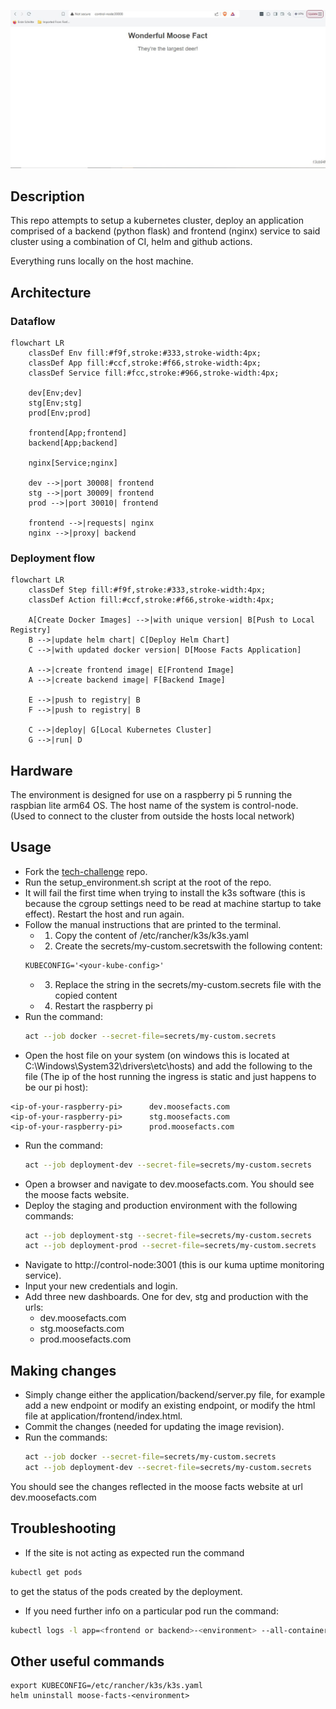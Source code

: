 ![Moose Facts](images/moose-facts-screen-grab.JPG?raw=true "Moose Facts")
## Description
This repo attempts to setup a kubernetes cluster, deploy an application comprised of a backend (python flask) and frontend (nginx) service to said cluster using a combination of CI, helm and github actions.

Everything runs locally on the host machine.

## Architecture
### Dataflow
``` mermaid
flowchart LR
    classDef Env fill:#f9f,stroke:#333,stroke-width:4px;
    classDef App fill:#ccf,stroke:#f66,stroke-width:4px;
    classDef Service fill:#fcc,stroke:#966,stroke-width:4px;

    dev[Env;dev]
    stg[Env;stg]
    prod[Env;prod]

    frontend[App;frontend]
    backend[App;backend]

    nginx[Service;nginx]

    dev -->|port 30008| frontend
    stg -->|port 30009| frontend
    prod -->|port 30010| frontend

    frontend -->|requests| nginx
    nginx -->|proxy| backend
```

### Deployment flow
``` mermaid
flowchart LR
    classDef Step fill:#f9f,stroke:#333,stroke-width:4px;
    classDef Action fill:#ccf,stroke:#f66,stroke-width:4px;

    A[Create Docker Images] -->|with unique version| B[Push to Local Registry]
    B -->|update helm chart| C[Deploy Helm Chart]
    C -->|with updated docker version| D[Moose Facts Application]

    A -->|create frontend image| E[Frontend Image]
    A -->|create backend image| F[Backend Image]

    E -->|push to registry| B
    F -->|push to registry| B

    C -->|deploy| G[Local Kubernetes Cluster]
    G -->|run| D
```

## Hardware
The environment is designed for use on a raspberry pi 5 running the raspbian lite arm64 OS.
The host name of the system is control-node. (Used to connect to the cluster from outside the hosts local network)

## Usage
- Fork the [tech-challenge](https://github.com/peader/tech-challenge) repo.
- Run the setup_environment.sh script at the root of the repo.
- It will fail the first time when trying to install the k3s software (this is because the cgroup settings need to be read at machine startup to take effect). Restart the host and run again.
- Follow the manual instructions that are printed to the terminal.
    - 1. Copy the content of /etc/rancher/k3s/k3s.yaml
    - 2. Create the secrets/my-custom.secretswith the following content:
    ``` txt
    KUBECONFIG='<your-kube-config>'
    ```
    - 3. Replace the <your-kube-config> string in the secrets/my-custom.secrets file with the copied content
    - 4. Restart the raspberry pi
- Run the command:
    ``` bash
    act --job docker --secret-file=secrets/my-custom.secrets
    ```
- Open the host file on your system (on windows this is located at C:\Windows\System32\drivers\etc\hosts) and add the following to the file (The ip of the host running the ingress is static and just happens to be our pi host):
```
<ip-of-your-raspberry-pi>	   dev.moosefacts.com
<ip-of-your-raspberry-pi>	   stg.moosefacts.com
<ip-of-your-raspberry-pi>	   prod.moosefacts.com
```
- Run the command:
    ``` bash
    act --job deployment-dev --secret-file=secrets/my-custom.secrets
    ```
- Open a browser and navigate to dev.moosefacts.com. You should see the moose facts website.
- Deploy the staging and production environment with the following commands:
    ``` bash
    act --job deployment-stg --secret-file=secrets/my-custom.secrets
    act --job deployment-prod --secret-file=secrets/my-custom.secrets
    ```
- Navigate to http://control-node:3001 (this is our kuma uptime monitoring service).
- Input your new credentials and login.
- Add three new dashboards. One for dev, stg and production with the urls:
    - dev.moosefacts.com
    - stg.moosefacts.com
    - prod.moosefacts.com

## Making changes
- Simply change either the application/backend/server.py file, for example add a new endpoint or modify an existing endpoint, or modify the html file at application/frontend/index.html.
- Commit the changes (needed for updating the image revision).
- Run the commands:
    ``` bash
    act --job docker --secret-file=secrets/my-custom.secrets
    act --job deployment-dev --secret-file=secrets/my-custom.secrets
    ```
You should see the changes reflected in the moose facts website at url dev.moosefacts.com

## Troubleshooting
- If the site is not acting as expected run the command
``` bash
kubectl get pods
```
to get the status of the pods created by the deployment.
- If you need further info on a particular pod run the command:
``` bash
kubectl logs -l app=<frontend or backend>-<environment> --all-containers=true
```

## Other useful commands
```
export KUBECONFIG=/etc/rancher/k3s/k3s.yaml
helm uninstall moose-facts-<environment>
```



